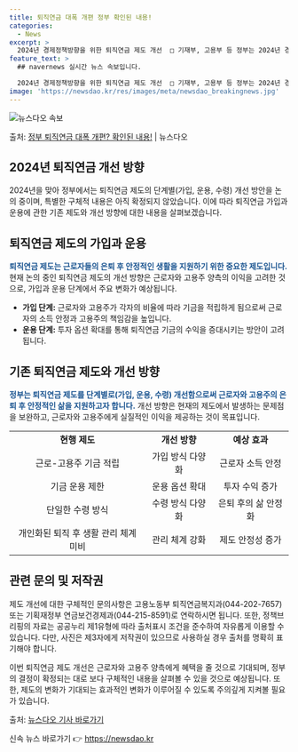 ```yaml
---
title: 퇴직연금 대폭 개편 정부 확인된 내용!
categories:
  - News
excerpt: >
  2024년 경제정책방향을 위한 퇴직연금 제도 개선  □ 기재부, 고용부 등 정부는 2024년 경제정책방향, …
feature_text: >
  ## navernews 실시간 뉴스 속보입니다.

  2024년 경제정책방향을 위한 퇴직연금 제도 개선  □ 기재부, 고용부 등 정부는 2024년 경제정책방향, …
image: 'https://newsdao.kr/res/images/meta/newsdao_breakingnews.jpg'
---
```


![뉴스다오 속보](https://newsdao.kr/res/images/meta/newsdao_breakingnews.jpg)

<p>출처: <a href="https://newsdao.kr/4587" rel="dofollow">정부 퇴직연금 대폭 개편? 확인된 내용!</a> | 뉴스다오</p>

<h2 data-ke-size="size26">2024년 퇴직연금 개선 방향</h2>
2024년을 맞아 정부에서는 퇴직연금 제도의 단계별(가입, 운용, 수령) 개선 방안을 논의 중이며, 특별한 구체적 내용은 아직 확정되지 않았습니다. 이에 따라 퇴직연금 가입과 운용에 관한 기존 제도와 개선 방향에 대한 내용을 살펴보겠습니다.

<p data-ke-size="size16"></p>

<h2 data-ke-size="size24">퇴직연금 제도의 가입과 운용</h2>
<b><span style="color: #1a5490;">퇴직연금 제도는 근로자들의 은퇴 후 안정적인 생활을 지원하기 위한 중요한 제도입니다.</span></b> 현재 논의 중인 퇴직연금 제도의 개선 방향은 근로자와 고용주 양측의 이익을 고려한 것으로, 가입과 운용 단계에서 주요 변화가 예상됩니다.

<ul>
  <li><b>가입 단계:</b> 근로자와 고용주가 각자의 비율에 따라 기금을 적립하게 됨으로써 근로자의 소득 안정과 고용주의 책임감을 높입니다.</li>
  <li><b>운용 단계:</b> 투자 옵션 확대를 통해 퇴직연금 기금의 수익을 증대시키는 방안이 고려됩니다.</li>
</ul>

<p data-ke-size="size16"></p>

<h2 data-ke-size="size24">기존 퇴직연금 제도와 개선 방향</h2>
<b><span style="color: #1a5490;">정부는 퇴직연금 제도를 단계별로(가입, 운용, 수령) 개선함으로써 근로자와 고용주의 은퇴 후 안정적인 삶을 지원하고자 합니다.</span></b> 개선 방향은 현재의 제도에서 발생하는 문제점을 보완하고, 근로자와 고용주에게 실질적인 이익을 제공하는 것이 목표입니다.

<table>
  <tr>
    <td style="text-align: center; height: 17px;"><b>현행 제도</b></td>
    <td style="text-align: center; height: 17px;"><b>개선 방향</b></td>
    <td style="text-align: center; height: 17px;"><b>예상 효과</b></td>
  </tr>
  <tr>
    <td style="text-align: center; height: 17px;">근로-고용주 기금 적립</td>
    <td style="text-align: center; height: 17px;">가입 방식 다양화</td>
    <td style="text-align: center; height: 17px;">근로자 소득 안정</td>
  </tr>
  <tr>
    <td style="text-align: center; height: 17px;">기금 운용 제한</td>
    <td style="text-align: center; height: 17px;">운용 옵션 확대</td>
    <td style="text-align: center; height: 17px;">투자 수익 증가</td>
  </tr>
  <tr>
    <td style="text-align: center; height: 17px;">단일한 수령 방식</td>
    <td style="text-align: center; height: 17px;">수령 방식 다양화</td>
    <td style="text-align: center; height: 17px;">은퇴 후의 삶 안정화</td>
  </tr>
  <tr>
    <td style="text-align: center; height: 17px;">개인화된 퇴직 후 생활 관리 체계 미비</td>
    <td style="text-align: center; height: 17px;">관리 체계 강화</td>
    <td style="text-align: center; height: 17px;">제도 안정성 증가</td>
  </tr>
</table>

<p data-ke-size="size16"></p>

<h2 data-ke-size="size24">관련 문의 및 저작권</h2>
제도 개선에 대한 구체적인 문의사항은 고용노동부 퇴직연금복지과(044-202-7657) 또는 기획재정부 연금보건경제과(044-215-8591)로 연락하시면 됩니다. 또한, 정책브리핑의 자료는 공공누리 제1유형에 따라 출처표시 조건을 준수하여 자유롭게 이용할 수 있습니다. 다만, 사진은 제3자에게 저작권이 있으므로 사용하실 경우 출처를 명확히 표기해야 합니다.

이번 퇴직연금 제도 개선은 근로자와 고용주 양측에게 혜택을 줄 것으로 기대되며, 정부의 결정이 확정되는 대로 보다 구체적인 내용을 살펴볼 수 있을 것으로 예상됩니다. 또한, 제도의 변화가 기대되는 효과적인 변화가 이루어질 수 있도록 주의깊게 지켜볼 필요가 있습니다.

출처: <a href="https://newsdao.kr/4587">뉴스다오 기사 바로가기</a> 

신속 뉴스 바로가기 👉 <a href="https://newsdao.kr" rel="dofollow">https://newsdao.kr</a>


